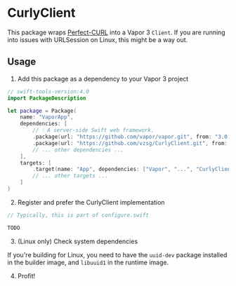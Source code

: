 # CurlyClient

This package wraps [Perfect-CURL](https://github.com/PerfectlySoft/Perfect-CURL) into a Vapor 3 `Client`. If you are running into issues with URLSession on Linux, this might be a way out.

## Usage

1. Add this package as a dependency to your Vapor 3 project

```swift
// swift-tools-version:4.0
import PackageDescription

let package = Package(
    name: "VaporApp",
    dependencies: [
        // 💧 A server-side Swift web framework.
        .package(url: "https://github.com/vapor/vapor.git", from: "3.0.0"),
        .package(url: "https://github.com/vzsg/CurlyClient.git", from: "0.1.0"),
        // ... other dependencies ...
    ],
    targets: [
        .target(name: "App", dependencies: ["Vapor", "...", "CurlyClient"]),
        // ... other targets ...
    ]
)
```

2. Register and prefer the CurlyClient implementation

```swift
// Typically, this is part of configure.swift

TODO
```

3. (Linux only) Check system dependencies

If you're building for Linux, you need to have the `uuid-dev` package installed in the builder image, and `libuuid1` in the runtime image.

4. Profit!

